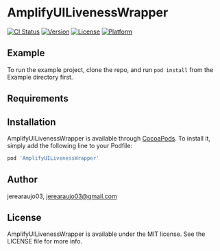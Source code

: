 # AmplifyUILivenessWrapper

[![CI Status](https://img.shields.io/travis/jerearaujo03/AmplifyUILivenessWrapper.svg?style=flat)](https://travis-ci.org/jerearaujo03/AmplifyUILivenessWrapper)
[![Version](https://img.shields.io/cocoapods/v/AmplifyUILivenessWrapper.svg?style=flat)](https://cocoapods.org/pods/AmplifyUILivenessWrapper)
[![License](https://img.shields.io/cocoapods/l/AmplifyUILivenessWrapper.svg?style=flat)](https://cocoapods.org/pods/AmplifyUILivenessWrapper)
[![Platform](https://img.shields.io/cocoapods/p/AmplifyUILivenessWrapper.svg?style=flat)](https://cocoapods.org/pods/AmplifyUILivenessWrapper)

## Example

To run the example project, clone the repo, and run `pod install` from the Example directory first.

## Requirements

## Installation

AmplifyUILivenessWrapper is available through [CocoaPods](https://cocoapods.org). To install
it, simply add the following line to your Podfile:

```ruby
pod 'AmplifyUILivenessWrapper'
```

## Author

jerearaujo03, jerearaujo03@gmail.com

## License

AmplifyUILivenessWrapper is available under the MIT license. See the LICENSE file for more info.
